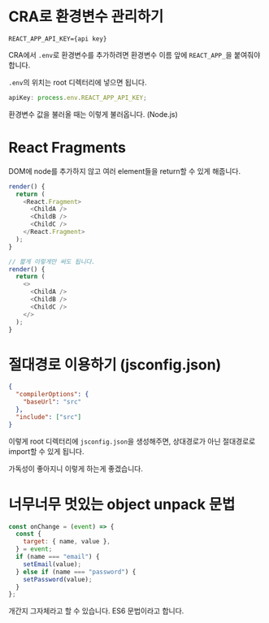 # CRA로 환경변수 관리하기

```.env
REACT_APP_API_KEY={api key}
```

CRA에서 `.env`로 환경변수를 추가하려면 환경변수 이름 앞에 `REACT_APP_`을 붙여줘야 합니다.

`.env`의 위치는 root 디렉터리에 넣으면 됩니다.

```javascript
apiKey: process.env.REACT_APP_API_KEY;
```

환경변수 값을 불러올 때는 이렇게 불러옵니다. (Node.js)

# React Fragments

DOM에 node를 추가하지 않고 여러 element들을 return할 수 있게 해줍니다.

```javascript
render() {
  return (
    <React.Fragment>
      <ChildA />
      <ChildB />
      <ChildC />
    </React.Fragment>
  );
}

// 짧게 이렇게만 써도 됩니다.
render() {
  return (
    <>
      <ChildA />
      <ChildB />
      <ChildC />
    </>
  );
}
```

# 절대경로 이용하기 (jsconfig.json)

```json:jsconfig.json
{
  "compilerOptions": {
    "baseUrl": "src"
  },
  "include": ["src"]
}
```

이렇게 root 디렉터리에 `jsconfig.json`을 생성해주면, 상대경로가 아닌 절대경로로 import할 수 있게 됩니다.

가독성이 좋아지니 이렇게 하는게 좋겠습니다.

# 너무너무 멋있는 object unpack 문법

```javascript
const onChange = (event) => {
  const {
    target: { name, value },
  } = event;
  if (name === "email") {
    setEmail(value);
  } else if (name === "password") {
    setPassword(value);
  }
};
```

개간지 그자체라고 할 수 있습니다. ES6 문법이라고 합니다.
